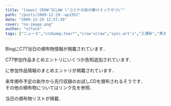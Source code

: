 ```yaml
---
title: "[news] CROW'SCLAW \"コミケの前の静けさってやつ\""
path: "/posts/2009-12-29--wp1551"
date: "2009-12-29 12:57:39"
cover: "no-image.png"
author: "stfate"
tags: ["ニュース","cn2&amp;tear*","crow'sclaw","sync.art's","三澤秋","茶太"]
---
```


<style type="text/css">
<!--
p {white-space: pre-wrap};
-->
</style>


BlogにC77当日の頒布物情報が掲載されています．



C77参加作品まとめエントリにいくつか告知追加されています．


に参加作品情報のまとめエントリが掲載されています．


来年頒布予定の新作から先行収録のお試しCDを頒布されるそうです．
その他の頒布物についてはリンク先を参照．


当日の頒布物リストが掲載．